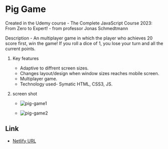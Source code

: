 # Pig Game

Created in the Udemy course - The Complete JavaScript Course 2023: From Zero to Expert! - from professor Jonas Schmedtmann

Description - An multiplayer game in which the player who achieves 20 score first, win the game! If you roll a dice of 1, you lose your turn and all the current points.

1. Key features
   - Adaptive to diffrent screen sizes.
   - Changes layout/design when window sizes reaches mobile screen.
   - Multiplayer game.
   - Technology used- Symatic HTML, CSS3, JS.
     

2. screen shot

   - ![pig-game1](https://github.com/harshnaikAI/pig-web-game/assets/124079700/0c2b9d36-9b22-4d54-8f2f-a9be6271b238)

   - ![pig-game2](https://github.com/harshnaikAI/pig-web-game/assets/124079700/57d93164-a06d-4fe8-97c9-c09f215eb416)
     
## Link  

  - [Netlify URL](https://pig-game-harsh.netlify.app/)
